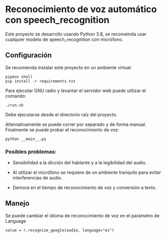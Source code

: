 # Reconocimiento de voz automático con speech_recognition

Este proyecto se desarrollo usando Python 3.8, se recomeinda usar cualquier modelo de speech_recognition con micrófono.

## Configuración

Se recomienda instalar este proyecto en un ambiente virtual.

```
pipenv shell
pip install -r requirements.txt
```
Para ejecutar GNU radio y levantar el servidor web puede utilizar el comando:

```
./run.sh
```
Debe ejecutarse desde el directorio raíz del proyecto.

Alternativamente se puede correr por separado y de forma manual.
Finalmente se puede probar el reconocimiento de voz:

```
python __main__.py
```

### Posibles problemas:

* Sensibilidad a la dicción del hablante y a la legibilidad del audio. 

* Al utilizar el micrófono se requiere de un ambiente tranquilo para evitar interferencias de audio. 

* Demora en el tiempo de reconocimiento de voz y conversión a texto. 


## Manejo

Se puede cambiar el idioma de reconocimiento de voz en el parámetro de Language

```
value = r.recognize_google(audio, language="es")
```
